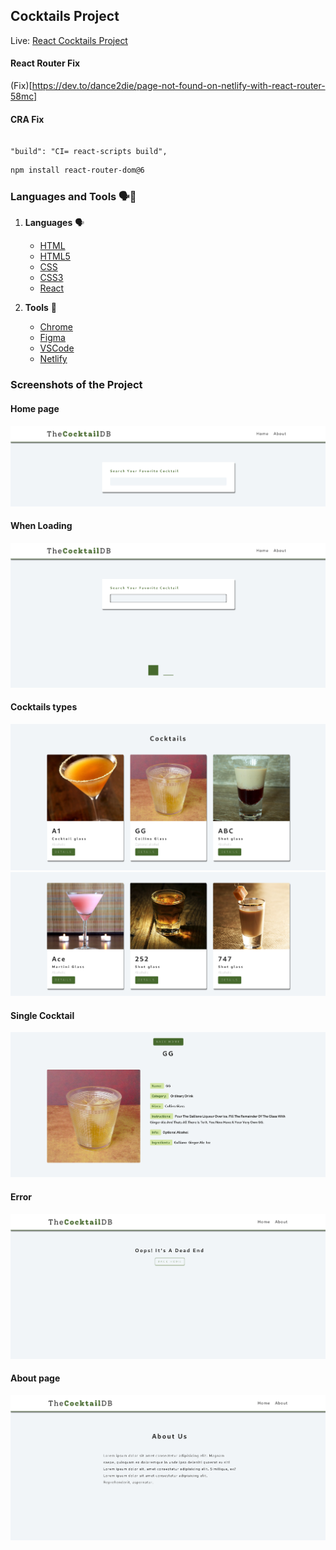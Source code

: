 ## Cocktails Project

Live: [React Cocktails Project](https://my-react-project-cocktail.netlify.app/)

#### React Router Fix

(Fix)[https://dev.to/dance2die/page-not-found-on-netlify-with-react-router-58mc]

#### CRA Fix

```

"build": "CI= react-scripts build",

```

```sh
npm install react-router-dom@6
```

### Languages and Tools 🗣️🔧

1. **Languages** 🗣️

   - [HTML](https://github.com/topics/html)
   - [HTML5](https://github.com/topics/html5)
   - [CSS](https://github.com/topics/css)
   - [CSS3](https://github.com/topics/css3)
   - [React](https://github.com/topics/react)

2. **Tools** 🔧
   - [Chrome](https://github.com/topics/chrome)
   - [Figma](https://github.com/topics/figma)
   - [VSCode](https://github.com/topics/vscode)
   - [Netlify](https://github.com/topics/netlify)

### Screenshots of the Project

#### Home page

![alt text](./Screenshots/image.png)

#### When Loading

![alt text](./Screenshots/image-4.png)

#### Cocktails types

![alt text](./Screenshots/image-1.png)
![alt text](./Screenshots/image-2.png)

#### Single Cocktail

![alt text](./Screenshots/image-3.png)

#### Error

![alt text](image-5.png)

#### About page

![alt text](image-6.png)
